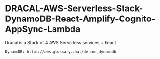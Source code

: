 # DRACAL-AWS-Serverless-Stack-DynamoDB-React-Amplify-Cognito-AppSync-Lambda

Dracal is a Stack of 4 AWS Serverless services + React

	DynamoDB: https://aws.glossary.chat/define_dynamodb
